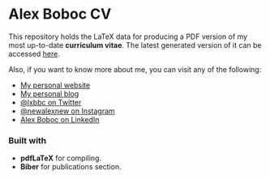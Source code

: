 # Alex Boboc CV

This repository holds the LaTeX data for producing a PDF version of my most up-to-date **curriculum vitae**. The latest generated version of it can be accessed [here](http://alexboboc.com/doc/cv-english.pdf).

Also, if you want to know more about me, you can visit any of the following:

- [My personal website](http://alexboboc.com)
- [My personal blog](http://blog.alexboboc.com)
- [@lxbbc on Twitter](https://twitter.com/lxbbc)
- [@newalexnew on Instagram](https://instagram.com/newalexnew)
- [Alex Boboc on LinkedIn](https://linkedin.com/in/alexboboc)

### Built with

- **pdfLaTeX** for compiling.
- **Biber** for publications section.